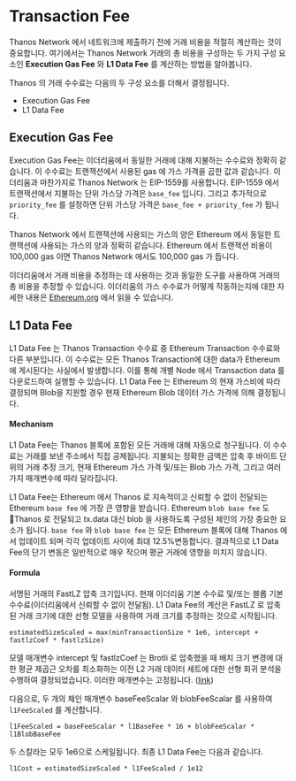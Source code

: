 # Transaction Fee

Thanos Network 에서 네트워크에 제출하기 전에 거래 비용을 적절히 계산하는 것이 중요합니다. 여기에서는 Thanos Network 거래의 총 비용을 구성하는 두 가지 구성 요소인 **Execution Gas Fee** 와  **L1 Data Fee** 를 계산하는 방법을 알아봅니다.&#x20;

Thanos 의 거래 수수료는 다음의 두 구성 요소를 더해서 결정됩니다.

* Execution Gas Fee
* L1 Data Fee

## Execution Gas Fee

Execution Gas Fee는 이더리움에서 동일한 거래에 대해 지불하는 수수료와 정확히 같습니다. 이 수수료는 트랜잭션에서 사용된 gas 에 가스 가격을 곱한 값과 같습니다. 이더리움과 마찬가지로 Thanos Network 는 EIP-1559를 사용합니다. EIP-1559 에서 트랜잭션에서 지불하는 단위 가스당 가격은 `base_fee` 입니다. 그리고 추가적으로 `priority_fee` 를 설정하면 단위 가스당 가격은 `base_fee + priority_fee` 가 됩니다.

Thanos Network 에서 트랜잭션에 사용되는 가스의 양은 Ethereum 에서 동일한 트랜잭션에 사용되는 가스의 양과 정확히 같습니다. Ethereum 에서 트랜잭션 비용이 100,000 gas 이면 Thanos Network 에서도 100,000 gas 가 듭니다.

이더리움에서 거래 비용을 추정하는 데 사용하는 것과 동일한 도구를 사용하여 거래의 총 비용을 추정할 수 있습니다. 이더리움의 가스 수수료가 어떻게 작동하는지에 대한 자세한 내용은 [Ethereum.org](https://ethereum.org/en/developers/docs/gas/) 에서 읽을 수 있습니다.

## L1 Data Fee

L1 Data Fee 는 Thanos Transaction 수수료 중 Ethereum Transaction 수수료와 다른 부분입니다. 이 수수료는 모든 Thanos Transaction에 대한 data가 Ethereum 에 게시된다는 사실에서 발생합니다. 이를 통해 개별 Node 에서 Transaction data 를 다운로드하여 실행할 수 있습니다. L1 Data Fee 는 Ethereum 의 현재 가스비에 따라 결정되며 Blob을 지원할 경우 현재 Ethereum Blob 데이터 가스 가격에 의해 결정됩니다.

#### Mechanism <a href="#mechanism" id="mechanism"></a>

L1 Data Fee는 Thanos 블록에 포함된 모든 거래에 대해 자동으로 청구됩니다. 이 수수료는 거래를 보낸 주소에서 직접 공제됩니다. 지불되는 정확한 금액은 압축 후 바이트 단위의 거래 추정 크기, 현재 Ethereum 가스 가격 및/또는 Blob 가스 가격, 그리고 여러 가지 매개변수에 따라 달라집니다.

L1 Data Fee는 Ethereum 에서 Thanos 로 지속적이고 신뢰할 수 없이 전달되는 Ethereum `base fee` 에 가장 큰 영향을 받습니다. Ethereum `blob base fee` 도 Thanos 로 전달되고 tx.data 대신 blob 을 사용하도록 구성된 체인의 가장 중요한 요소가 됩니다. `base fee` 와 `blob base fee` 는 모든 Ethereum 블록에 대해 Thanos 에서 업데이트 되며 각각 업데이트 사이에 최대 12.5% ​​변동합니다. 결과적으로 L1 Data Fee의 단기 변동은 일반적으로 매우 작으며 평균 거래에 영향을 미치지 않습니다.

#### Formula

서명된 거래의 FastLZ 압축 크기입니다. 현재 이더리움 기본 수수료 및/또는 블롭 기본 수수료(이더리움에서 신뢰할 수 없이 전달됨). L1 Data Fee의 계산은 FastLZ 로 압축된 거래 크기에 대한 선형 모델을 사용하여 거래 크기를 추정하는 것으로 시작됩니다.

`estimatedSizeScaled = max(minTransactionSize * 1e6, intercept + fastlzCoef * fastlzSize)`

모델 매개변수 intercept 및 fastlzCoef 는 Brotli 로 압축했을 때 배치 크기 변경에 대한 평균 제곱근 오차를 최소화하는 이전 L2 거래 데이터 세트에 대한 선형 회귀 분석을 수행하여 결정되었습니다. 이러한 매개변수는 고정됩니다. ([link](https://github.com/tokamak-network/tokamak-thanos-geth/blob/main/core/types/rollup\_cost.go#L51))

다음으로, 두 개의 체인 매개변수 baseFeeScalar 와 blobFeeScalar 를 사용하여 `l1FeeScaled` 를 계산합니다.

`l1FeeScaled = baseFeeScalar * l1BaseFee * 16 + blobFeeScalar * l1BlobBaseFee`

두 스칼라는 모두 1e6으로 스케일됩니다. 최종 L1 Data Fee는 다음과 같습니다.

`l1Cost = estimatedSizeScaled * l1FeeScaled / 1e12`

